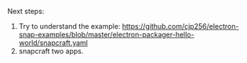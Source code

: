 Next steps:
1. Try to understand the example: https://github.com/cjp256/electron-snap-examples/blob/master/electron-packager-hello-world/snapcraft.yaml
2. snapcraft two apps.